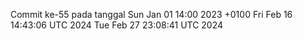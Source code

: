 Commit ke-55 pada tanggal Sun Jan 01 14:00 2023 +0100
Fri Feb 16 14:43:06 UTC 2024
Tue Feb 27 23:08:41 UTC 2024
